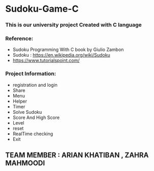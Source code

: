 # Sudoku-Game-C
### This is our university project Created with C language

 ### Reference:
 * Sudoku Programming With C book by Giulio Zambon
 * Sudoku : https://en.wikipedia.org/wiki/Sudoku
 * https://www.tutorialspoint.com/


 ###  Project Information:
 * registration and login
 * Share
 * Menu
 * Helper
 * Timer
 * Solve Sudoku
 * Score And High Score
 * Level
 * reset
 * RealTime checking
 * Exit


## TEAM MEMBER : ARIAN KHATIBAN , ZAHRA MAHMOODI
